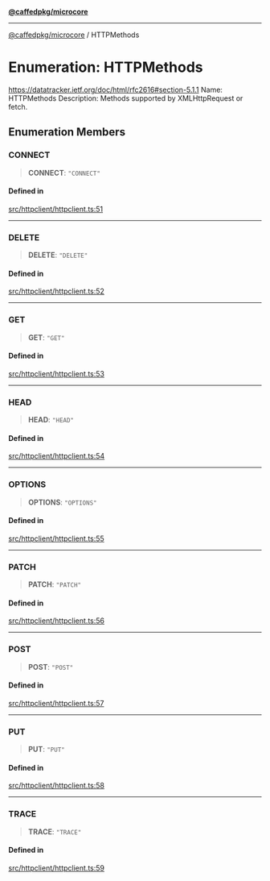 [**@caffedpkg/microcore**](../README.md)

***

[@caffedpkg/microcore](../globals.md) / HTTPMethods

# Enumeration: HTTPMethods

https://datatracker.ietf.org/doc/html/rfc2616#section-5.1.1
Name: HTTPMethods
Description: Methods supported by XMLHttpRequest or fetch.

## Enumeration Members

### CONNECT

> **CONNECT**: `"CONNECT"`

#### Defined in

[src/httpclient/httpclient.ts:51](https://github.com/caffed/microcore/blob/3444f5042af4893783a848f270124aa74f8db032/src/httpclient/httpclient.ts#L51)

***

### DELETE

> **DELETE**: `"DELETE"`

#### Defined in

[src/httpclient/httpclient.ts:52](https://github.com/caffed/microcore/blob/3444f5042af4893783a848f270124aa74f8db032/src/httpclient/httpclient.ts#L52)

***

### GET

> **GET**: `"GET"`

#### Defined in

[src/httpclient/httpclient.ts:53](https://github.com/caffed/microcore/blob/3444f5042af4893783a848f270124aa74f8db032/src/httpclient/httpclient.ts#L53)

***

### HEAD

> **HEAD**: `"HEAD"`

#### Defined in

[src/httpclient/httpclient.ts:54](https://github.com/caffed/microcore/blob/3444f5042af4893783a848f270124aa74f8db032/src/httpclient/httpclient.ts#L54)

***

### OPTIONS

> **OPTIONS**: `"OPTIONS"`

#### Defined in

[src/httpclient/httpclient.ts:55](https://github.com/caffed/microcore/blob/3444f5042af4893783a848f270124aa74f8db032/src/httpclient/httpclient.ts#L55)

***

### PATCH

> **PATCH**: `"PATCH"`

#### Defined in

[src/httpclient/httpclient.ts:56](https://github.com/caffed/microcore/blob/3444f5042af4893783a848f270124aa74f8db032/src/httpclient/httpclient.ts#L56)

***

### POST

> **POST**: `"POST"`

#### Defined in

[src/httpclient/httpclient.ts:57](https://github.com/caffed/microcore/blob/3444f5042af4893783a848f270124aa74f8db032/src/httpclient/httpclient.ts#L57)

***

### PUT

> **PUT**: `"PUT"`

#### Defined in

[src/httpclient/httpclient.ts:58](https://github.com/caffed/microcore/blob/3444f5042af4893783a848f270124aa74f8db032/src/httpclient/httpclient.ts#L58)

***

### TRACE

> **TRACE**: `"TRACE"`

#### Defined in

[src/httpclient/httpclient.ts:59](https://github.com/caffed/microcore/blob/3444f5042af4893783a848f270124aa74f8db032/src/httpclient/httpclient.ts#L59)
